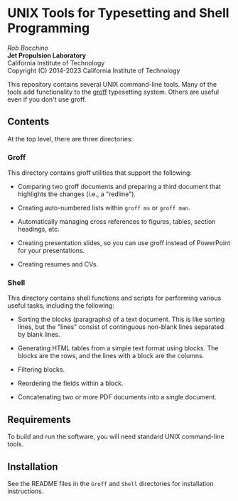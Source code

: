 UNIX Tools for Typesetting and Shell Programming
================================================

*Rob Bocchino*  
**Jet Propulsion Laboratory**  
California Institute of Technology  
Copyright (C) 2014-2023 California Institute of Technology

This repository contains several UNIX command-line tools.
Many of the tools add functionality to the
[groff](http://www.gnu.org/software/groff/) typesetting system.
Others are useful even if you don't use groff.

Contents
--------

At the top level, there are three directories:

### Groff

This directory contains groff utilities
that support the following:

 - Comparing two groff documents and preparing a third
   document that highlights the changes (i.e., a "redline").

 - Creating auto-numbered lists within `groff ms` or `groff man`.

 - Automatically managing cross references to figures, tables,
   section headings, etc.

 - Creating presentation slides, so you can use groff instead
   of PowerPoint for your presentations.

 - Creating resumes and CVs.

### Shell

This directory contains shell functions and 
scripts for performing various useful tasks, 
including the following:

 - Sorting the blocks (paragraphs) of a text document.
   This is like sorting lines, but the "lines" consist of
   continguous non-blank lines separated by blank lines.

 - Generating HTML tables from a simple text format using
   blocks. The blocks are the rows, and the lines with
   a block are the columns.

 - Filtering blocks.

 - Reordering the fields within a block.

 - Concatenating two or more PDF documents into a single
   document.

Requirements
------------

To build and run the software, you will need standard
UNIX command-line tools.

Installation
------------

See the README files in the `Groff` and `Shell`
directories for installation instructions.
